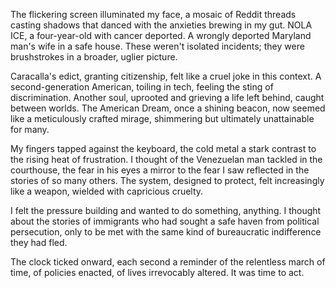The flickering screen illuminated my face, a mosaic of Reddit threads casting shadows that danced with the anxieties brewing in my gut. NOLA ICE, a four-year-old with cancer deported. A wrongly deported Maryland man's wife in a safe house. These weren't isolated incidents; they were brushstrokes in a broader, uglier picture.

Caracalla's edict, granting citizenship, felt like a cruel joke in this context. A second-generation American, toiling in tech, feeling the sting of discrimination. Another soul, uprooted and grieving a life left behind, caught between worlds. The American Dream, once a shining beacon, now seemed like a meticulously crafted mirage, shimmering but ultimately unattainable for many.

My fingers tapped against the keyboard, the cold metal a stark contrast to the rising heat of frustration. I thought of the Venezuelan man tackled in the courthouse, the fear in his eyes a mirror to the fear I saw reflected in the stories of so many others. The system, designed to protect, felt increasingly like a weapon, wielded with capricious cruelty.

I felt the pressure building and wanted to do something, anything. I thought about the stories of immigrants who had sought a safe haven from political persecution, only to be met with the same kind of bureaucratic indifference they had fled.

The clock ticked onward, each second a reminder of the relentless march of time, of policies enacted, of lives irrevocably altered. It was time to act.